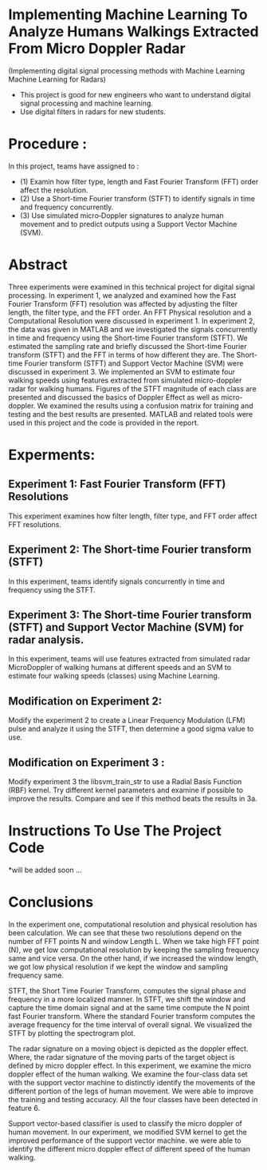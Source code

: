 # Implementing Machine Learning To Analyze Humans Walkings Extracted From Micro Doppler Radar
(Implementing digital signal processing methods with Machine Learning Machine Learning for Radars)
* This project is good for new engineers who want to understand digital signal processing and machine learning.
* Use digital filters in radars for new students.
# Procedure :
In this project, teams have assigned to :
* (1) Examin how filter type, length and Fast Fourier Transform (FFT) order affect the resolution.
* (2) Use a Short-time Fourier transform (STFT) to identify signals in time and frequency concurrently.
* (3) Use simulated micro‐Doppler signatures to analyze human movement and to predict outputs using a Support Vector Machine (SVM).
# Abstract
<p>Three experiments were examined in this technical project for digital signal processing. In experiment 1, we analyzed and examined how the Fast Fourier Transform (FFT) resolution was affected by adjusting the filter length, the filter type, and the FFT order. An FFT Physical resolution and a Computational Resolution were discussed in experiment 1. In experiment 2, the data was given in MATLAB and we investigated the signals concurrently in time and frequency using the Short-time Fourier transform (STFT). We estimated the sampling rate and briefly discussed the Short-time Fourier transform (STFT) and the FFT in terms of how different they are. The Short-time Fourier transform (STFT) and Support Vector Machine (SVM) were discussed in experiment 3. We implemented an SVM to estimate four walking speeds using features extracted from simulated micro-doppler radar for walking humans. Figures of the STFT magnitude of each class are presented and discussed the basics of Doppler Effect as well as micro-doppler. We examined the results using a confusion matrix for training and testing and the best results are presented. MATLAB and related tools were used in this project and the code is provided in the report.<p/>

# Experments:
## Experiment 1: Fast Fourier Transform (FFT) Resolutions
This experiment examines how filter length, filter type, and FFT order affect FFT resolutions.
## Experiment 2: The Short-time Fourier transform (STFT)
In this experiment, teams identify signals concurrently in time and frequency using the STFT.
## Experiment 3: The Short-time Fourier transform (STFT) and Support Vector Machine (SVM) for radar analysis.
In this experiment, teams will use features extracted from simulated radar MicroDoppler of walking humans at different speeds and an SVM to estimate four walking speeds (classes) using Machine Learning.
## Modification on Experiment 2:
Modify the experiment 2 to create a Linear Frequency Modulation (LFM) pulse and analyze it using the STFT, then determine a good sigma value to use.
## Modification on Experiment 3 : 
Modify experiment 3 the libsvm_train_str to use a Radial Basis Function (RBF) kernel. Try different kernel parameters and examine if possible to improve the results. Compare and see if this method beats the results in 3a.

# Instructions To Use The Project Code
*will be added soon ...

# Conclusions
In the experiment one, computational resolution and physical resolution has been calculation. We can see that these two resolutions depend on the number of FFT points N and window Length L. When we take high FFT point (N), we get low computational resolution by keeping the sampling frequency same and vice versa. On the other hand, if we increased the window length, we got low physical resolution if we kept the window and sampling frequency same. 

STFT, the Short Time Fourier Transform, computes the signal phase and frequency in a more localized manner. In STFT, we shift the window and capture the time domain signal and at the same time compute the N point fast Fourier transform. Where the standard Fourier transform computes the average frequency for the time interval of overall signal. We visualized the STFT by plotting the spectrogram plot.

The radar signature on a moving object is depicted as the doppler effect. Where, the radar signature of the moving parts of the target object is defined by micro doppler effect. In this experiment, we examine the micro doppler effect of the human walking. We examine the four-class data set with the support vector machine to distinctly identify the movements of the different portion of the legs of human movement. We were able to improve the training and testing accuracy. All the four classes have been detected in feature 6.

Support vector-based classifier is used to classify the micro doppler of human movement. In our experiment, we modified SVM kernel to get the improved performance of the support vector machine. we were able to identify the different micro doppler effect of different speed of the human walking.
